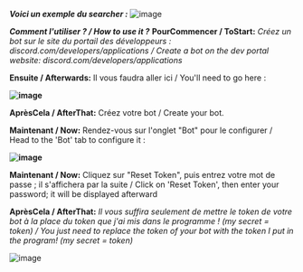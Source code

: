 ***Voici un exemple du searcher :***
![image](https://github.com/Fin1sher/Snus-Searcher/assets/170862200/8985d29f-1079-4be6-aac5-5f59e4454d68)


***Comment l'utiliser ? / How to use it ?***
**PourCommencer / ToStart:**
*Créez un bot sur le site du portail des développeurs : discord.com/developers/applications / Create a bot on the dev portal website: discord.com/developers/applications*

**Ensuite / Afterwards:**
Il vous faudra aller ici / You'll need to go here :

**![image](https://github.com/Fin1sher/Snus-Searcher/assets/170862200/b4c97be7-57e7-458a-97db-4b764a13e721)**


**AprèsCela / AfterThat:**
Créez votre bot / Create your bot.

**Maintenant / Now:**
Rendez-vous sur l'onglet "Bot" pour le configurer / Head to the 'Bot' tab to configure it :

**![image](https://github.com/Fin1sher/Snus-Searcher/assets/170862200/846995df-c0a5-474f-a515-6dd6a2e102d8)**


**Maintenant / Now:**
Cliquez sur "Reset Token", puis entrez votre mot de passe ; il s'affichera par la suite / Click on 'Reset Token', then enter your password; it will be displayed afterward

**AprèsCela / AfterThat:**
*Il vous suffira seulement de mettre le token de votre bot à la place du token que j'ai mis dans le programme ! (my secret = token) / You just need to replace the token of your bot with the token I put in the program! (my secret = token)*

![image](https://github.com/Fin1sher/Snus-Searcher/assets/170862200/c1035baf-77db-4ea5-8c9e-6f5bd1ccd86f)
